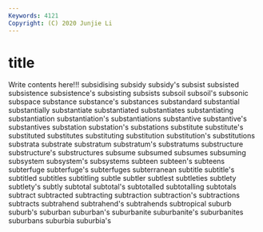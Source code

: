 ```yaml
---
Keywords: 4121
Copyright: (C) 2020 Junjie Li
---
```


# title

Write contents here!!!
subsidising 
subsidy 
subsidy's 
subsist 
subsisted 
subsistence 
subsistence's 
subsisting 
subsists 
subsoil
subsoil's 
subsonic 
subspace 
substance 
substance's 
substances 
substandard 
substantial 
substantially 
substantiate
substantiated 
substantiates 
substantiating 
substantiation 
substantiation's 
substantiations 
substantive 
substantive's 
substantives 
substation
substation's 
substations 
substitute 
substitute's 
substituted 
substitutes 
substituting 
substitution 
substitution's 
substitutions
substrata 
substrate 
substratum 
substratum's 
substratums 
substructure 
substructure's 
substructures 
subsume 
subsumed
subsumes 
subsuming 
subsystem 
subsystem's 
subsystems 
subteen 
subteen's 
subteens 
subterfuge 
subterfuge's
subterfuges 
subterranean 
subtitle 
subtitle's 
subtitled 
subtitles 
subtitling 
subtle 
subtler 
subtlest
subtleties 
subtlety 
subtlety's 
subtly 
subtotal 
subtotal's 
subtotalled 
subtotalling 
subtotals 
subtract
subtracted 
subtracting 
subtraction 
subtraction's 
subtractions 
subtracts 
subtrahend 
subtrahend's 
subtrahends 
subtropical
suburb 
suburb's 
suburban 
suburban's 
suburbanite 
suburbanite's 
suburbanites 
suburbans 
suburbia 
suburbia's
